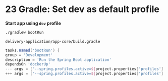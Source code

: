 # 23 Gradle: Set dev as default profile

**Start app using `dev` profile**
```bash
./gradlew bootRun
```

`delivery-application/app-core/build.gradle`
```groovy
tasks.named('bootRun') {
group = 'Development'
description = 'Run the Spring Boot application'
dependsOn 'dockerUp'
--- args = ["--spring.profiles.active=${project.properties['profiles'] ?: 'prod'}"]
+++ args = ["--spring.profiles.active=${project.properties['profiles'] ?: 'dev'}"]
```
